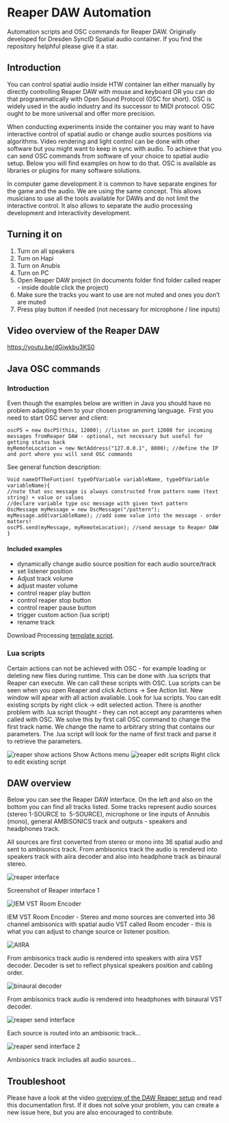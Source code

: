 # Reaper DAW Automation
Automation scripts and OSC commands for Reaper DAW. Originally developed for Dresden SyncID Spatial audio container. If you find the repository helphful please give it a star.

## Introduction
You can control spatial audio inside HTW container lan either manually by directly controlling Reaper DAW with mouse and keyboard OR you can do that programmatically with Open Sound Protocol (OSC for short). OSC is widely used in the audio industry and its successor to MIDI protocol. OSC ought to be more universal and offer more precision. 

When conducting experiments inside the container you may want to have interactive control of spatial audio or change audio sources positions via algorithms. Video rendering and light control can be done with other software but you might want to keep in sync with audio. To achieve that you can send OSC commands from software of your choice to spatial audio setup. Below you will find examples on how to do that. OSC is available as libraries or plugins for many software solutions.

In computer game development it is common to have separate engines for the game and the audio. We are using the same concept. This allows musicians to use all the tools available for DAWs and do not limit the interactive control. It also allows to separate the audio processing development and interactivity development.

## Turning it on
1. Turn on all speakers
2. Turn on Hapi
3. Turn on Anubis
4. Turn on PC
5. Open Reaper DAW project (in documents folder find folder called reaper - inside double click the project)
6. Make sure the tracks you want to use are not muted and ones you don’t are muted
7. Press play button if needed (not necessary for microphone / line inputs)

## Video overview of the Reaper DAW
https://youtu.be/dGiwkbu3KS0

## Java OSC commands
### Introduction
Even though the examples below are written in Java you should have no problem adapting them to your chosen programming language. 
First you need to start OSC server and client:
```
oscP5 = new OscP5(this, 12000); //listen on port 12000 for incoming messages fromReaper DAW - optional, not necessary but useful for getting status back
myRemoteLocation = new NetAddress("127.0.0.1", 8000); //define the IP and port where you will send OSC commands
```
See general function description:
```
Void nameOfTheFuntion( typeOfVariable variableName, typeOfVariable variableName){
//note that osc message is always constructed from pattern name (text string) + value or values
//declare variable type osc message with given text pattern
OscMessage myMessage = new OscMessage("/pattern"); 
myMessage.add(variableName); //add some value into the message - order matters!
oscP5.send(myMessage, myRemoteLocation); //send message to Reaper DAW
}
```
#### Included examples
* dynamically change audio source position for each audio source/track
* set listener position
* Adjust track volume
* adjust master volume
* control reaper play button
* control reaper stop button
* control reaper pause button
* trigger custom action (lua script)
* rename track

Download Processing [template script](reaperOSC).

### Lua scripts
Certain actions can not be achieved with OSC - for example loading or deleting new files during runtime. This can be done with .lua scripts that Reaper can execute. We can call these scripts with OSC.
Lua scripts can be seen when you open Reaper and click Actions -> See Action list. New window will apear with all action avaliable. Look for lua scripts. You can edit existing scripts by right click -> edit selected action.
There is another problem with .lua script thought - they can not accept any paramteres when called with OSC. We solve this by first call OSC command to change the first track name. We change the name to arbitrary string that contains our parameters. The .lua script will look for the name of first track and parse it to retrieve the parameters. 

![reaper show actions](images/showActions.jpg)
Show Actions menu
![reaper edit scripts](images/editActions.jpg)
Right click to edit existing script

## DAW overview
Below you can see the Reaper DAW interface. On the left and also on the bottom you can find all tracks listed. Some tracks represent audio sources (stereo 1-SOURCE to  5-SOURCE), microphone or line inputs of Annubis (mono), general AMBISONICS track and outputs - speakers and headphones track.

All sources are first converted from stereo or mono into 36 spatial audio and sent to ambisonics track. From ambisonics track the audio is rendered into speakers track with aiira decoder and also into headphone track as binaural stereo. 

![reaper interface](images/reaper_gui.png)

Screenshot of Reaper interface 1

![IEM VST Room Encoder](images/iem_room_encoder.png)

IEM VST Room Encoder - Stereo and mono sources are converted into 36 channel ambisonics with spatial audio VST called Room encoder - this is what you can adjust to change source or listener position.

![AIIRA](images/aiira_decoder.png)

From ambisonics track audio is rendered into speakers with aiira VST decoder. Decoder is set to reflect physical speakers position and cabling order.

![binaural decoder](images/binaural_decoder.png)

From ambisonics track audio is rendered into headphones with binaural VST decoder.

![reaper send interface](images/reaper_send.png)

Each source is routed into an ambisonic track…

![reaper send interface 2](images/reaper_send2.png)

Ambisonics track includes all audio sources…

## Troubleshoot
Please have a look at the video [overview of the DAW Reaper setup](https://youtu.be/dGiwkbu3KS0) and read this documentation first. If it does not solve your problem, you can create a new issue here, but you are also encouraged to contribute.
